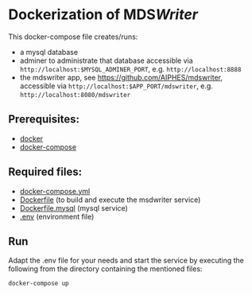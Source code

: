 # Dockerization of MDS<i>Writer</i>

This docker-compose file creates/runs:
   * a mysql database
   * adminer to administrate that database accessible via `http://localhost:$MYSQL_ADMINER_PORT`, e.g. `http://localhost:8888`
   * the mdswriter app, see https://github.com/AIPHES/mdswriter, accessible via `http://localhost:$APP_PORT/mdswriter`, e.g. `http://localhost:8080/mdswriter`

## Prerequisites:
   * [docker](https://www.docker.com/get-docker)
   * [docker-compose](https://docs.docker.com/compose/)

## Required files:
  * [docker-compose.yml](docker-compose.yml)
  * [Dockerfile](Dockerfile) (to build and execute the msdwriter service)
  * [Dockerfile.mysql](Dockerfile.mysql) (mysql service)
  * [.env](.env) (environment file)

## Run
Adapt the .env file for your needs and start the service by executing
the following from the directory containing the mentioned files:
```bash
docker-compose up
```
   